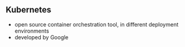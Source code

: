 ## Kubernetes

- open source container orchestration tool, in different deployment environments   
- developed by Google  
